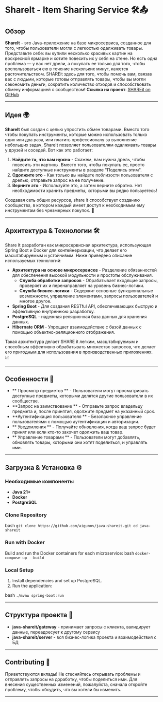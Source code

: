# ShareIt - Item Sharing Service 🛠️📤

## Обзор
**ShareIt** - это Java-приложение на базе микросервиса, созданное для того, чтобы пользователи могли с легкостью одалживать товары. 
Представьте себе: вы купили несколько красивых картин на воскресной ярмарке и хотите повесить их у себя на стене.
Но есть одна проблема — у вас нет дрели, а покупать ее только для того, чтобы воспользоваться ею в течение нескольких минут, 
кажется расточительством. SHAREit здесь для того, чтобы помочь вам, связав вас с людьми, которые готовы отправлять товары,
чтобы вы могли сэкономить деньги, сократить количество отходов и способствовать обмену информацией с сообществом!
**Ссылка на проект**: [SHAREit on GitHub](https://github.com/aigunov/java-shareit)

---

## Идея 🌍
**ShareIt** был создан с целью упростить обмен товарами. Вместо того чтобы покупать инструменты, которые можно
использовать только один или два раза, или платить профессионалу за выполнение небольших задач, ShareIt позволяет
пользователям одалживать товары у друзей и соседей. Вот как это работает:

1. **Найдите то, что вам нужно** - Скажем, вам нужна дрель, чтобы повесить эти картины. Вместо того, чтобы покупать ее, просто найдите доступные инструменты в разделе "Поделись этим".
2. **Одолжите это** - Как только вы найдете поблизости пользователя с дрелью, отправьте запрос на ее получение.
3. **Верните это** - Используйте это, а затем верните обратно. Нет необходимости хранить предметы, которыми вы редко пользуетесь!

Создавая сеть общих ресурсов, share it способствует созданию сообщества, в котором каждый имеет доступ к необходимым ему инструментам без чрезмерных покупок. 🌱

---

## Архитектура & Технологии 🛠️
Share It разработан как микросервисная архитектура, использующая Spring Boot и Docker для контейнеризации, 
что делает его масштабируемым и устойчивым. Ниже приведено описание используемых технологий:

- **Архитектура на основе микросервисов** - Разделение обязанностей для обеспечения высокой модульности и простоты обслуживания.
    - **Служба обработки запросов** - Обрабатывает входящие запросы, проверяет их и перенаправляет на уровень бизнес-логики.
    - **Служба бизнес-логики** - Содержит основные функциональные возможности, управление элементами, запросы пользователей и многое другое.
- **Spring Boot** - Для создания RESTful API, обеспечивающих быструю и эффективную внутреннюю разработку.
- **PostgreSQL** - надежная реляционная база данных для хранения данных.
- **Hibernate ORM** - Упрощает взаимодействие с базой данных с помощью объектно-реляционного отображения.

Такая архитектура делает SHARE it легким, масштабируемым и способным эффективно обрабатывать множество запросов, что делает его пригодным для использования в производственных приложениях. 📈

---

## Особенности 🚀
- ** Просмотр предметов ** - Пользователи могут просматривать доступные предметы, которыми делятся другие пользователи в их сообществе.
- **Запрос на заимствование ** - Отправьте запрос владельцу предмета и, после принятия, одолжите предмет на указанный срок.
- **Аутентификация пользователя ** - Безопасное управление пользователями с помощью аутентификации и авторизации.
- ** Уведомления ** - Получайте обновления, когда ваш запрос будет принят или если кто-то захочет одолжить ваш товар.
- ** Управление товарами ** - Пользователи могут добавлять, обновлять товары, которыми они хотят поделиться, и управлять ими.

---

## Загрузка & Установка ⚙️
### Необходимые компоненты
- **Java 21+**
- **Docker**
- **PostgreSQL**

### Clone Repository
bash
`git clone https://github.com/aigunov/java-shareit.git
cd java-shareit`

### Run with Docker
Build and run the Docker containers for each microservice:
bash
`docker-compose up --build`

### Local Setup
1. Install dependencies and set up PostgreSQL.
2. Run the application:

bash
`./mvnw spring-boot:run
`

---

## Структура проекта 📂
- **java-shareit/gateway** - принимает запросы с клиента, валидирует данные, переадресует к другому сервису
- **java-shareit/server** - вся бизнес-логика проекта и взаимодействия с БД

---

## Contributing 🤝
Приветствуются вклады! Не стесняйтесь открывать проблемы и отправлять запросы на доработку, чтобы поделиться ими. 
Для внесения существенных изменений, пожалуйста, сначала откройте проблему, чтобы обсудить, что вы хотели бы изменить.

---
